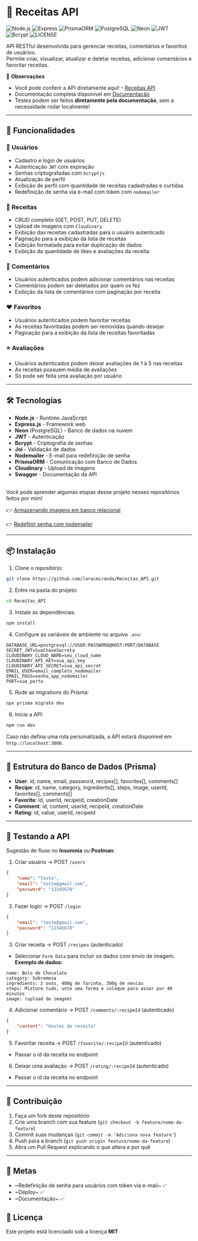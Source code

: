 # 🍜 Receitas API 

<p align="left"> 

![Node.js](https://img.shields.io/badge/Node.js-22+-green.svg)
![Express](https://img.shields.io/badge/Express-5.1-black.svg)
![PrismaORM](https://img.shields.io/badge/Prisma-6.13-purple.svg)
![PostgreSQL](https://img.shields.io/badge/Banco-PostgreSQL-blue.svg)
![Neon](https://img.shields.io/badge/Banco-Neon-green.svg)
![JWT](https://img.shields.io/badge/JWT-Auth-orange.svg)
![Bcrypt](https://img.shields.io/badge/Bcrypt-3.0.2-red.svg)
![LICENSE](https://img.shields.io/badge/License-MIT-yellow.svg)

API RESTful desenvolvida para gerenciar receitas, comentários e favoritos de usuários.  
Permite criar, visualizar, atualizar e deletar receitas, adicionar comentários e favoritar receitas.  

📌 **Observações**
- Você pode conferir a API diretamente aqui! - [Receitas API](https://receitas-api-6a7p.onrender.com/)
- Documentação completa disponível em [Documentação](https://receitas-api-6a7p.onrender.com/docs/)
- Testes podem ser feitos **diretamente pela documentação**, sem a necessidade rodar localmente!

---

## 📲 Funcionalidades

### 👤 **Usuários**

- Cadastro e login de usuários
- Autenticação `JWT` com expiração
- Senhas criptografadas com `bcryptjs`
- Atualização de perfil
- Exibição de perfil com quantidade de receitas cadastradas e curtidas
- Redefinição de senha via e-mail com token com `nodemailer`

### 🥪 **Receitas**

- CRUD completo (GET, POST, PUT, DELETE)
- Upload de imagens com `Cloudinary`
- Exibição das receitas cadastradas para o usuário autenticado
- Paginação para a exibição da lista de receitas
- Exibição formatada para evitar duplicação de dados
- Exibição da quantidade de likes e avaliações da receita

### 💬 **Comentários**

- Usuários autenticados podem adicionar comentários nas receitas
- Comentários podem ser deletados por quem os fez
- Exibição da lista de comentários com paginação por receita

### ❤️ **Favoritos**

- Usuários autenticados podem favoritar receitas
- As receitas favoritadas podem ser removidas quando desejar
- Paginação para a exibição da lista de receitas favoritadas

### ⭐ **Avaliações**
- Usuários autenticados podem deixar avaliações de 1 à 5 nas receitas
- As receitas possuem média de avaliações
- Só pode ser feita uma avaliação por usuário

---

## 🛠️ Tecnologias

- **Node.js** - Runtime JavaScript
- **Express.js** - Framework web
- **Neon** (PostgreSQL) - Banco de dados na nuvem
- **JWT** - Autenticação
- **Bcrypt** - Criptografia de senhas
- **Joi** - Validação de dados
- **Nodemailer** - E-mail para redefinição de senha
- **PrismaORM** - Comunicação com Banco de Dados
- **Cloudinary** - Upload de imagens
- **Swagger** - Documentação da API

</br>
Você pode aprender algumas etapas desse projeto nesses repositórios feitos por mim!

👉 [Armazenando imagens em banco relacional](https://github.com/laracmiranda/Estudos_Gerais/tree/main/Armazenamento%20de%20Imagens)

👉 [Redefinir senha com nodemailer](https://github.com/laracmiranda/Estudos_Gerais/tree/main/Redefini%C3%A7%C3%A3o%20de%20Senha%20com%20nodemailer)

--- 
## 📦 Instalação

1. Clone o repositório:
```bash
git clone https://github.com/laracmiranda/Receitas_API.git
````

2. Entre na pasta do projeto:

```bash
cd Receitas_API
```

3. Instale as dependências:

```bash
npm install
```

4. Configure as variáveis de ambiente no arquivo `.env`:

```
DATABASE_URL=postgresql://USER:PASSWORD@HOST:PORT/DATABASE
SECRET_JWT=SuaChaveSecreta
CLOUDINARY_CLOUD_NAME=seu_cloud_name
CLOUDINARY_API_KEY=sua_api_key
CLOUDINARY_API_SECRET=sua_api_secret
EMAIL_USER=email_completo_nodemailer
EMAIL_PASS=senha_app_nodemailer
PORT=sua_porta
```

5. Rode as migrations do Prisma:

```bash
npx prisma migrate dev
```

6. Inicie a API:

```bash
npm run dev
```

Caso não defina uma rota personalizada, a API estará disponível em `http://localhost:3000`.

---

## 📂 Estrutura do Banco de Dados (Prisma)

* **User**: id, name, email, password, recipes\[], favorites\[], comments\[]
* **Recipe**: id, name, category, ingredients\[], steps, image, userId, favorites\[], comments\[]
* **Favorite**: id, userId, recipeId, creationDate
* **Comment**: id, content, userId, recipeId, creationDate
* **Rating**: id, value, userId, recipeId

---

## 📝 Testando a API

Sugestão de fluxo no **Insomnia** ou **Postman**:

1. Criar usuário → POST `/users`
```json
{
	"name": "Teste",
	"email": "teste@gmail.com",
	"password": "12345678"
}
```

2. Fazer login → POST `/login`
```json
{
	"email": "teste@gmail.com",
	"password": "12345678"
}
```

3. Criar receita → POST `/recipes` (autenticado)
- Selecionar `Form Data` para incluir os dados com envio de imagem.
**Exemplo de dados:**
```
name: Bolo de Chocolate
category: Sobremesa
ingredients: 2 ovos, 400g de farinha, 300g de nescau
steps: Misture tudo, unte uma forma e coloque para assar por 40 minutos
image: (upload de imagem)
```

4. Adicionar comentário → POST `/comments/:recipeId` (autenticado)
```json
{
	"content": "Gostei da receita"
}
```

5. Favoritar receita → POST `/favorite/:recipeId` (autenticado)
- Passar o id da receita no endpoint

6. Deixar uma avaliação → POST `/rating/:recipeId` (autenticado)
- Passar o id da receita no endpoint

---

## 🤝 Contribuição
1. Faça um fork deste repositório  
2. Crie uma branch com sua feature (`git checkout -b feature/nome-da-feature`)  
3. Commit suas mudanças (`git commit -m 'Adiciona nova feature'`)  
4. Push para a branch (`git push origin feature/nome-da-feature`)  
5. Abra um Pull Request explicando o que altera e por quê

---

## 🔴 Metas
- ~Redefinição de senha para usuários com token via e-mail~ ✅
- ~Deploy~ ✅
- ~Documentação~ ✅

## 📃 Licença

Este projeto está licenciado sob a licença **MIT** 
